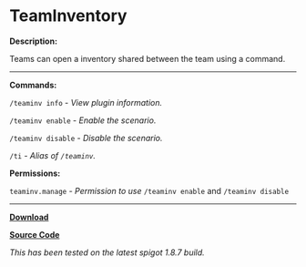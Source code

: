 # TeamInventory

**Description:**

Teams can open a inventory shared between the team using a command.

___

**Commands:**

`/teaminv info` - *View plugin information.*

`/teaminv enable` - *Enable the scenario.*

`/teaminv disable` - *Disable the scenario.*

`/ti` - *Alias of `/teaminv`.*

**Permissions:**

`teaminv.manage` - *Permission to use* `/teaminv enable` and `/teaminv disable`

___

[**Download**](https://github.com/LeonTG77/TeamInventory/releases)

[**Source Code**](https://github.com/LeonTG77/TeamInventory)

*This has been tested on the latest spigot 1.8.7 build.*

